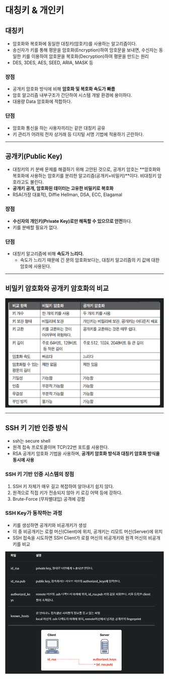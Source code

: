 # 대칭키 & 개인키

## 대칭키

- 암호화와 복호화에 동일한 대칭키(암호키)를 사용하는 알고리즘이다.
- 송신자가 키를 통해 평문을 암호화(Encryption)하여 암호문을 보내면, 수신자는 동일한 키를 이용하여 암호문을 복호화(Decryption)하여 평문을 만드는 원리
- DES, 3DES, AES, SEED, ARIA, MASK 등

### **장점**

- 공개키 암호화 방식에 비해 **암호화 및 복호화 속도가 빠름**
- 암호 알고리즘 내부구조가 간단하여 시스템 개발 환경에 용이하다.
- 대용량 Data 암호화에 적합하다.

### **단점**

- 암호화 통신을 하는 사용자끼리는 같은 대칭키 공유
- 키 관리가 어려워 전자 상거래 등 디지털 서명 기법에 적용하기 곤란하다.

---

## **공개키(Public Key)**

- 대칭키의 키 분배 문제를 해결하기 위해 고안된 것으로, 공개키 암호는 **암호화와 복호화에 사용하는 암호키를 분리한 알고리즘(공개키+비밀키)**이다. 비대칭키 암호라고도 불린다.
- **공개키 공개, 암호화된 데이터는 고유한 비밀키로 복호화**
- RSA(가장 대표적), Diffie Hellman, DSA, ECC, Elagamal

### **장점**

- **수신자의 개인키(Private Key)로만 해독할 수 있으므로 안전**하다.
- 키를 분배할 필요가 없다.

### **단점**

- 대칭키 알고리즘에 비해 **속도가 느리다.**
    - 속도가 느리기 때문에 긴 문의 암호화보다는, 대칭키 알고리즘의 키 값에 대한 암호에 사용된다.

---

## **비밀키 암호화와 공개키 암호화의 비교**

![Untitled](./assets/pdkc.png)

---

## **SSH 키 기반 인증 방식**

- ssh는 secure shell
- 원격 접속 프로토콜이며 TCP/22번 포트를 사용한다.
- RSA 공개키 암호화 기법을 사용하며, **공개키 암호화 방식과 대칭키 암호화 방식을 동시에 사용**

### **SSH 키 기반 인증 시스템의 장점**

1. SSH 키 자체가 매우 길고 복잡하여 알아내기 쉽지 않다.
2. 원격으로 직접 키가 전송되지 않아 키 로깅 어택 등에 강하다.
3. Brute-Force (무차별대입) 공격에 강함

### **SSH Key가 동작하는 과정**

- 키를 생성하면 공개키와 비공개키가 생성
- 이 중 비공개키는 로컬 머신(Client)에 위치, 공개키는 리모트 머신(Server)에 위치
- SSH 접속을 시도하면 SSH Client가 로컬 머신의 비공개키와 원격 머신의 비공개키를 비교

![Untitled](./assets/sshmove.png)